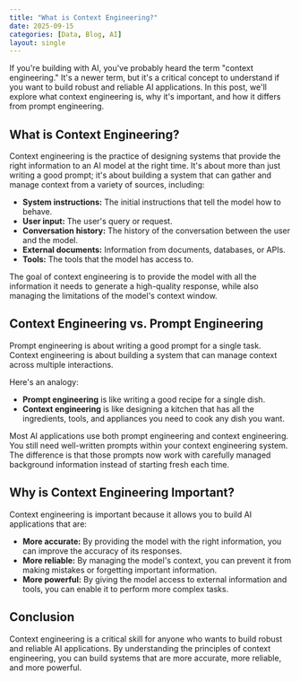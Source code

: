 ```yaml
---
title: "What is Context Engineering?"
date: 2025-09-15
categories: [Data, Blog, AI]
layout: single
---
```


If you're building with AI, you've probably heard the term "context engineering." It's a newer term, but it's a critical concept to understand if you want to build robust and reliable AI applications. In this post, we'll explore what context engineering is, why it's important, and how it differs from prompt engineering.

## What is Context Engineering?

Context engineering is the practice of designing systems that provide the right information to an AI model at the right time. It's about more than just writing a good prompt; it's about building a system that can gather and manage context from a variety of sources, including:

*   **System instructions:** The initial instructions that tell the model how to behave.
*   **User input:** The user's query or request.
*   **Conversation history:** The history of the conversation between the user and the model.
*   **External documents:** Information from documents, databases, or APIs.
*   **Tools:** The tools that the model has access to.

The goal of context engineering is to provide the model with all the information it needs to generate a high-quality response, while also managing the limitations of the model's context window.

## Context Engineering vs. Prompt Engineering

Prompt engineering is about writing a good prompt for a single task. Context engineering is about building a system that can manage context across multiple interactions.

Here's an analogy:

*   **Prompt engineering** is like writing a good recipe for a single dish.
*   **Context engineering** is like designing a kitchen that has all the ingredients, tools, and appliances you need to cook any dish you want.

Most AI applications use both prompt engineering and context engineering. You still need well-written prompts within your context engineering system. The difference is that those prompts now work with carefully managed background information instead of starting fresh each time.

## Why is Context Engineering Important?

Context engineering is important because it allows you to build AI applications that are:

*   **More accurate:** By providing the model with the right information, you can improve the accuracy of its responses.
*   **More reliable:** By managing the model's context, you can prevent it from making mistakes or forgetting important information.
*   **More powerful:** By giving the model access to external information and tools, you can enable it to perform more complex tasks.

## Conclusion

Context engineering is a critical skill for anyone who wants to build robust and reliable AI applications. By understanding the principles of context engineering, you can build systems that are more accurate, more reliable, and more powerful.
